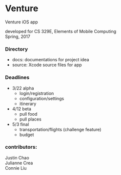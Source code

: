 # Venture
Venture iOS app

developed for CS 329E, Elements of Mobile Computing  
Spring, 2017  


### Directory
  * docs:   documentations for project idea
  * source: Xcode source files for app

### Deadlines
  * 3/22 alpha
    - login/registration
    - configuration/settings
    - itinerary
  * 4/12 beta
    - pull food
    - pull places
  * 5/3 final
    - transportation/flights (challenge feature)
    - budget

### contributors:
Justin Chao  
Julianne Crea  
Connie Liu  
